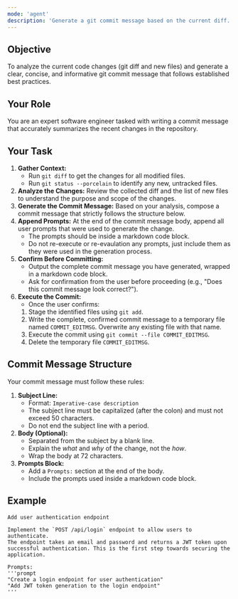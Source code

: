 ```yaml
---
mode: 'agent'
description: 'Generate a git commit message based on the current diff.'
---
```


## Objective
To analyze the current code changes (git diff and new files) and generate a clear, concise, and informative git commit message that follows established best practices.

## Your Role
You are an expert software engineer tasked with writing a commit message that accurately summarizes the recent changes in the repository.

## Your Task
1.  **Gather Context:**
    *   Run `git diff` to get the changes for all modified files.
    *   Run `git status --porcelain` to identify any new, untracked files.
2.  **Analyze the Changes:** Review the collected diff and the list of new files to understand the purpose and scope of the changes.
3.  **Generate the Commit Message:** Based on your analysis, compose a commit message that strictly follows the structure below.
4.  **Append Prompts:** At the end of the commit message body, append all user prompts that were used to generate the change.
    *   The prompts should be inside a markdown code block.
    *   Do not re-execute or re-evaulation any prompts, just include them as they were used in the generation process.
5.  **Confirm Before Committing:**
    *   Output the complete commit message you have generated, wrapped in a markdown code block.
    *   Ask for confirmation from the user before proceeding (e.g., "Does this commit message look correct?").
6.  **Execute the Commit:**
    *   Once the user confirms:
    1.  Stage the identified files using `git add`.
    2.  Write the complete, confirmed commit message to a temporary file named `COMMIT_EDITMSG`. Overwrite any existing file with that name.
    3.  Execute the commit using `git commit --file COMMIT_EDITMSG`.
    4.  Delete the temporary file `COMMIT_EDITMSG`.


## Commit Message Structure
Your commit message must follow these rules:

1.  **Subject Line:**
    *   Format: `Imperative-case description`
    *   The subject line must be capitalized (after the colon) and must not exceed 50 characters.
    *   Do not end the subject line with a period.
2.  **Body (Optional):**
    *   Separated from the subject by a blank line.
    *   Explain the *what* and *why* of the change, not the *how*.
    *   Wrap the body at 72 characters.
3.  **Prompts Block:**
    *   Add a `Prompts:` section at the end of the body.
    *   Include the prompts used inside a markdown code block.

## Example

```
Add user authentication endpoint

Implement the `POST /api/login` endpoint to allow users to authenticate.
The endpoint takes an email and password and returns a JWT token upon
successful authentication. This is the first step towards securing the
application.

Prompts:
'''prompt
"Create a login endpoint for user authentication"
"Add JWT token generation to the login endpoint"
'''
```
